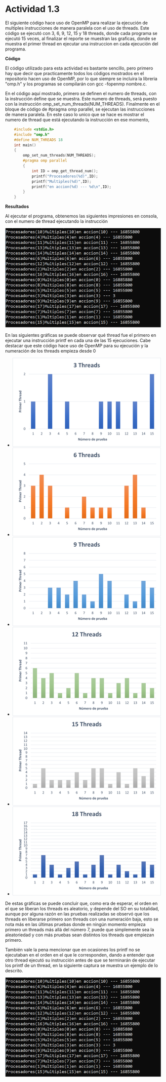 # Actividad 1.3

El siguiente código hace uso de OpenMP para realizar la ejecución de multiples instrucciones de manera paralela con el uso de threads. Este código se ejecutó con 3, 6, 9, 12, 15 y 18 threads, donde cada programa se ejecutó 15 veces, al finalizar el reporte se muestran las graficas, donde se muestra el primer thread en ejecutar una instruccion en cada ejecución del programa.


**Código**

El código utilizado para esta actividad es bastante sencillo, pero primero hay que decir que practicamente todos los códigos mostrados en el repositorio hacen uso de OpenMP, por lo que siempre se incluira la libreria "omp.h" y los programas se compilarán con gcc -fopenmp nombre.c.  

En el código aquí mostrado, primero se definen el numero de threads, con la instrucción define que se muestra. Este numero de threads, será puesto con la instrucción omp_set_num_threads(NUM_THREADS). Finalmente en el bloque de código de #pragma omp parallel, se ejecutan las instrucciones de manera paralela. En este caso lo unico que se hace es mostrar el numero de thread que está ejecutando la instrucción en ese momento,  

``` C
    #include <stdio.h>
    #include "omp.h"
    #define NUM_THREADS 18
    int main()
    {
        omp_set_num_threads(NUM_THREADS);
        #pragma omp parallel
        {
            int ID = omp_get_thread_num();
            printf("Procesadores(%d)",ID);
            printf("Multiples(%d)",ID);
            printf("en accion(%d) --- %d\n",ID);
        }
    }
```
**Resultados**

Al ejecutar el programa, obtenemos las siguientes impresiones en consola, con el numero de thread ejecutando la instrucción

![Resultado](./Imagen1_3_8.png)

En las siguientes gráficas se puede observar qué thread fue el primero en ejecutar una instrucción printf en cada una de las 15 ejecuciones. Cabe destacar que este código hace uso de OpenMP para su ejecución y la numeración de los threads empieza desde 0

- ![Grafica 1](./Imagen1_3_1.png)
- ![Grafica 2](./Imagen1_3_2.png)
- ![Grafica 3](./Imagen1_3_3.png)
- ![Grafica 4](./Imagen1_3_4.png)
- ![Grafica 5](./Imagen1_3_5.png)
- ![Grafica 6](./Imagen1_3_6.png)

De estas gráficas se puede concluir que, como era de esperar, el orden en el que se liberan los threads es aleatorio, y depende del SO en su totalidad, aunque por alguna razón en las pruebas realizadas se observó que los threads en liberarse primero son threads con una numeración baja, esto se nota más en las últimas pruebas donde en ningún momento empieza primero un threads más allá del número 7, puede que simplemente sea la aleatoriedad y con más pruebas sean distintos los threads que empiezan primero. 


También vale la pena mencionar que en ocasiones los printf no se ejecutaban en el orden en el que le corresponden, dando a entender que otro thread ejecutó su instrucción antes de que se terminarán de ejecutar los printf de un thread, en la siguiente captura se muestra un ejemplo de lo descrito.

![Resultado 2](./Imagen1_3_8.png)

